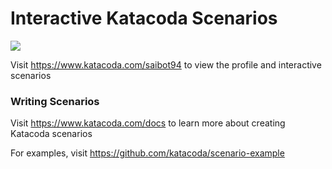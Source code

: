 # Interactive Katacoda Scenarios

[![](http://shields.katacoda.com/katacoda/saibot94/count.svg)](https://www.katacoda.com/saibot94 "Get your profile on Katacoda.com")

Visit https://www.katacoda.com/saibot94 to view the profile and interactive scenarios

### Writing Scenarios
Visit https://www.katacoda.com/docs to learn more about creating Katacoda scenarios

For examples, visit https://github.com/katacoda/scenario-example
